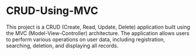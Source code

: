 # CRUD-Using-MVC
This project is a CRUD (Create, Read, Update, Delete) application built using the MVC (Model-View-Controller) architecture. The application allows users to perform various operations on user data, including registration, searching, deletion, and displaying all records.

